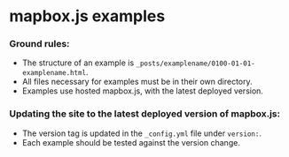 # mapbox.js examples

### Ground rules:

* The structure of an example is `_posts/examplename/0100-01-01-examplename.html`.
* All files necessary for examples must be in their own directory.
* Examples use hosted mapbox.js, with the latest deployed version.

### Updating the site to the latest deployed version of mapbox.js:

* The version tag is updated in the `_config.yml` file under `version:`.
* Each example should be tested against the version change.

